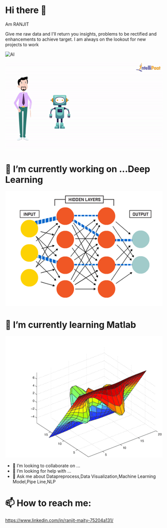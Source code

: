 # Hi there 👋
Am RANJIT 

Give me raw data and I'll return you insights, problems to be rectified and enhancements to achieve target. I am always on the lookout for new projects to work

![AI](https://github.com/RanjitM007/Images/blob/main/ezgif.com-gif-maker.gif?raw=true)

![ROBOT](https://github.com/RanjitM007/Images/blob/main/Human-teaching-robot.gif?raw=true)


# 🔭 I’m currently working on ...Deep Learning

![DL](https://github.com/RanjitM007/Images/blob/main/abbc.gif?raw=true)

# 🌱 I’m currently learning Matlab

![Matlab](https://github.com/RanjitM007/Images/blob/main/plot3d_animated.gif?raw=true)

- 👯 I’m looking to collaborate on ...
- 🤔 I’m looking for help with ...
- 💬 Ask me about Datapreprocess,Data Visualization,Machine Learning Model,Pipe Line,NLP
 # 📫 How to reach me:
 https://www.linkedin.com/in/ranjit-maity-75204a131/
